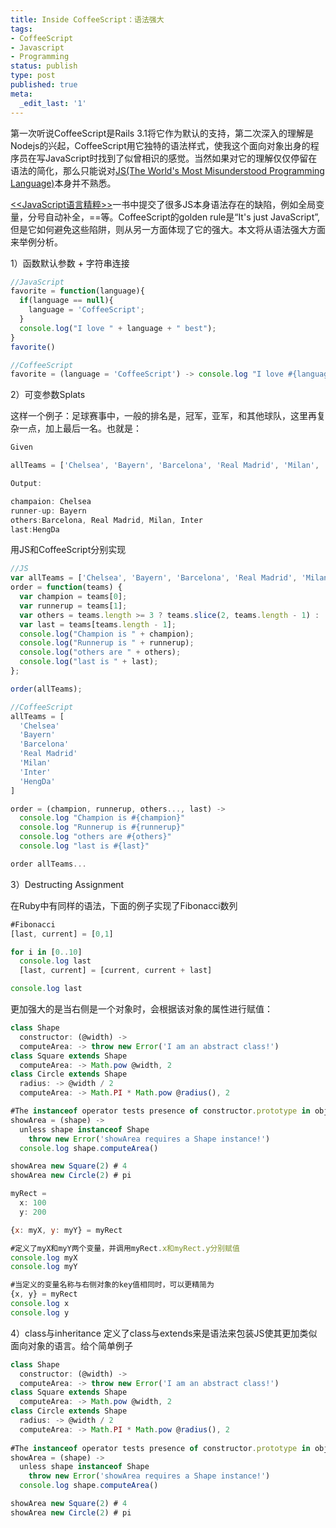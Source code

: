 ```yaml
---
title: Inside CoffeeScript：语法强大
tags:
- CoffeeScript
- Javascript
- Programming
status: publish
type: post
published: true
meta:
  _edit_last: '1'
---
```

第一次听说CoffeeScript是Rails 3.1将它作为默认的支持，第二次深入的理解是Nodejs的兴起，CoffeeScript用它独特的语法样式，使我这个面向对象出身的程序员在写JavaScript时找到了似曾相识的感觉。当然如果对它的理解仅仅停留在语法的简化，那么只能说对[JS(The World's Most Misunderstood Programming Language)](http://javascript.crockford.com/javascript.html)本身并不熟悉。

[<<JavaScript语言精粹>>](http://book.douban.com/subject/3590768/)一书中提交了很多JS本身语法存在的缺陷，例如全局变量，分号自动补全，==等。CoffeeScript的golden rule是“It's just JavaScript”, 但是它如何避免这些陷阱，则从另一方面体现了它的强大。本文将从语法强大方面来举例分析。

1）函数默认参数 + 字符串连接

```js
//JavaScript
favorite = function(language){
  if(language == null){
    language = 'CoffeeScript';
  }
  console.log("I love " + language + " best");
}
favorite()

//CoffeeScript
favorite = (language = 'CoffeeScript') -> console.log "I love #{language} best"
```
2）可变参数Splats

这样一个例子：足球赛事中，一般的排名是，冠军，亚军，和其他球队，这里再复杂一点，加上最后一名。也就是：

```js
Given

allTeams = ['Chelsea', 'Bayern', 'Barcelona', 'Real Madrid', 'Milan', 'Inter', 'HengDa']

Output:

champaion: Chelsea
runner-up: Bayern
others:Barcelona, Real Madrid, Milan, Inter
last:HengDa
```
用JS和CoffeeScript分别实现

```js
//JS
var allTeams = ['Chelsea', 'Bayern', 'Barcelona', 'Real Madrid', 'Milan', 'Inter', 'HengDa'];
order = function(teams) {
  var champion = teams[0];
  var runnerup = teams[1];
  var others = teams.length >= 3 ? teams.slice(2, teams.length - 1) : [];
  var last = teams[teams.length - 1];
  console.log("Champion is " + champion);
  console.log("Runnerup is " + runnerup);
  console.log("others are " + others);
  console.log("last is " + last);
};

order(allTeams);

//CoffeeScript
allTeams = [
  'Chelsea'
  'Bayern'
  'Barcelona'
  'Real Madrid'
  'Milan'
  'Inter'
  'HengDa'
]

order = (champion, runnerup, others..., last) ->
  console.log "Champion is #{champion}"
  console.log "Runnerup is #{runnerup}"
  console.log "others are #{others}"
  console.log "last is #{last}"

order allTeams...
```
3）Destructing Assignment

在Ruby中有同样的语法，下面的例子实现了Fibonacci数列

```js
#Fibonacci
[last, current] = [0,1]

for i in [0..10]
  console.log last
  [last, current] = [current, current + last] 

console.log last
```
更加强大的是当右侧是一个对象时，会根据该对象的属性进行赋值：

```js
class Shape
  constructor: (@width) ->
  computeArea: -> throw new Error('I am an abstract class!')
class Square extends Shape
  computeArea: -> Math.pow @width, 2
class Circle extends Shape
  radius: -> @width / 2
  computeArea: -> Math.PI * Math.pow @radius(), 2

#The instanceof operator tests presence of constructor.prototype in object prototype chain.
showArea = (shape) ->
  unless shape instanceof Shape
    throw new Error('showArea requires a Shape instance!') 
  console.log shape.computeArea()

showArea new Square(2) # 4 
showArea new Circle(2) # pi
```

```js
myRect =
  x: 100
  y: 200

{x: myX, y: myY} = myRect

#定义了myX和myY两个变量，并调用myRect.x和myRect.y分别赋值
console.log myX
console.log myY

#当定义的变量名称与右侧对象的key值相同时，可以更精简为
{x, y} = myRect
console.log x
console.log y
```
4）class与inheritance
定义了class与extends来是语法来包装JS使其更加类似面向对象的语言。给个简单例子

```js
class Shape
  constructor: (@width) ->
  computeArea: -> throw new Error('I am an abstract class!')
class Square extends Shape
  computeArea: -> Math.pow @width, 2
class Circle extends Shape
  radius: -> @width / 2
  computeArea: -> Math.PI * Math.pow @radius(), 2
  
#The instanceof operator tests presence of constructor.prototype in object prototype chain.
showArea = (shape) ->
  unless shape instanceof Shape
    throw new Error('showArea requires a Shape instance!') 
  console.log shape.computeArea()

showArea new Square(2) # 4 
showArea new Circle(2) # pi
```
